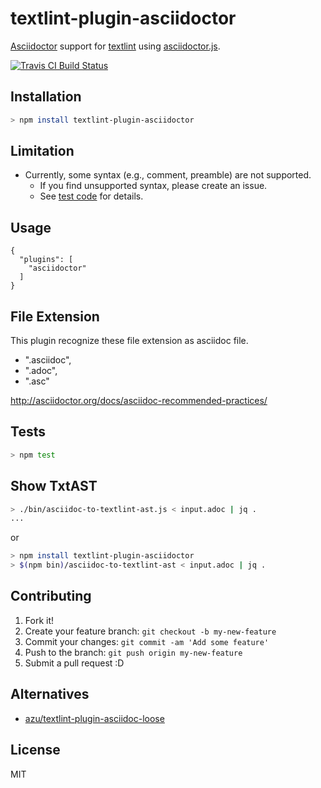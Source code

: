 # textlint-plugin-asciidoctor

[Asciidoctor](http://asciidoctor.org/ "Asciidoctor") support for [textlint](https://github.com/textlint/textlint "textlint")
using [asciidoctor.js](https://github.com/asciidoctor/asciidoctor.js).

[![Travis CI Build Status](https://travis-ci.org/seikichi/textlint-plugin-asciidoctor.svg)](https://travis-ci.org/seikichi/textlint-plugin-asciidoctor)

## Installation

```sh
> npm install textlint-plugin-asciidoctor
```

## Limitation

- Currently, some syntax (e.g., comment, preamble) are not supported.
  - If you find unsupported syntax, please create an issue.
  - See [test code](test/parse.test.js) for details.

## Usage

```
{
  "plugins": [
    "asciidoctor"
  ]
}
```

## File Extension

This plugin recognize these file extension as asciidoc file. 

- ".asciidoc",
- ".adoc",
- ".asc"

http://asciidoctor.org/docs/asciidoc-recommended-practices/

## Tests

```sh
> npm test
```

## Show TxtAST

```sh
> ./bin/asciidoc-to-textlint-ast.js < input.adoc | jq .
...
```

or

```sh
> npm install textlint-plugin-asciidoctor
> $(npm bin)/asciidoc-to-textlint-ast < input.adoc | jq .
```


## Contributing

1. Fork it!
2. Create your feature branch: `git checkout -b my-new-feature`
3. Commit your changes: `git commit -am 'Add some feature'`
4. Push to the branch: `git push origin my-new-feature`
5. Submit a pull request :D

## Alternatives

- [azu/textlint-plugin-asciidoc-loose](https://github.com/azu/textlint-plugin-asciidoc-loose)

## License

MIT
